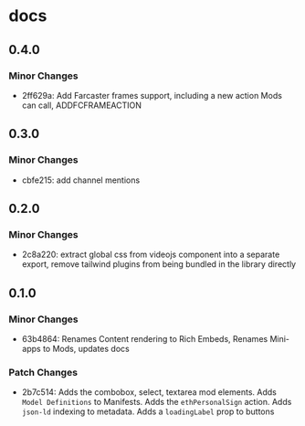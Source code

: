 # docs

## 0.4.0

### Minor Changes

- 2ff629a: Add Farcaster frames support, including a new action Mods can call, ADDFCFRAMEACTION

## 0.3.0

### Minor Changes

- cbfe215: add channel mentions

## 0.2.0

### Minor Changes

- 2c8a220: extract global css from videojs component into a separate export, remove tailwind plugins from being bundled in the library directly

## 0.1.0

### Minor Changes

- 63b4864: Renames Content rendering to Rich Embeds, Renames Mini-apps to Mods, updates docs

### Patch Changes

- 2b7c514: Adds the combobox, select, textarea mod elements. Adds `Model Definitions` to Manifests. Adds the `ethPersonalSign` action. Adds `json-ld` indexing to metadata. Adds a `loadingLabel` prop to buttons
